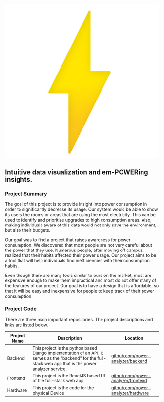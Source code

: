 
![power analyzer logo](./media/power_analyzer_logo.jpg)

## **Intuitive data visualization and em-POWERing insights.**

### Project Summary
The goal of this project is to provide insight into power consumption in order to significantly decrease its usage. Our system would be able to show its users the rooms or areas that are using the most electricity. This can be used to identify and prioritize upgrades to high consumption areas. Also, making individuals aware of this data would not only save the environment, but also their budgets.

Our goal was to find a project that raises awareness for power consumption. We discovered that most people are not very careful about the power that they use. Numerous people, after moving off campus, realized that their habits affected their power usage. Our project aims to be a tool that will help individuals find inefficiencies with their consumption habits.

Even though there are many tools similar to ours on the market, most are expensive enough to make them impractical and most do not offer many of the features of our project. Our goal is to have a design that is affordable, so that it will be easy and inexpensive for people to keep track of their power consumption.

### Project Code
There are three main important repositories. The project descriptions and links are listed below.

|Project Name| Description | Location|
| ---- | --- | ----- |
| Backend | This project is the python based Django implementation of an API. It serves as the "backend" for the full-stack web app that is the power analyzer service. | [github.com/power-analyzer/backend](https://github.com/power-analyzer/backend)|
| Frontend | This project is the ReactJS based UI of the full-stack web app. | [github.com/power-analyzer/frontend](https://github.com/power-analyzer/frontend)
| Hardware | This project is the code for the physical Device | [github.com/power-analyzer/hardware](https://github.com/power-analyzer/hardware)
